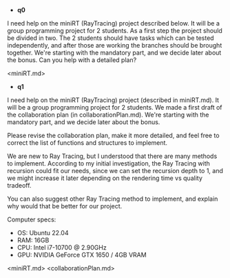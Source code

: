 - **q0**

I need help on the miniRT (RayTracing) project described below.
It will be a group programming project for 2 students.
As a first step the project should be divided in two. The 2 students should have tasks which can be tested independently, and after those are working the branches should be brought together.
We're starting with the mandatory part, and we decide later about the bonus.
Can you help with a detailed plan?

<miniRT.md>



- **q1**

I need help on the miniRT (RayTracing) project (described in miniRT.md).
It will be a group programming project for 2 students. We made a first draft of the collaboration plan (in collaborationPlan.md).
We're starting with the mandatory part, and we decide later about the bonus.

Please revise the collaboration plan, make it more detailed, and feel free to correct the list of functions and structures to implement. 

We are new to Ray Tracing, but I understood that there are many methods to implement. According to my initial investigation, the Ray Tracing with recursion could fit our needs, since we can set the recursion depth to 1, and we might increase it later depending on the rendering time vs quality tradeoff.

You can also suggest other Ray Tracing method to implement, and explain why would that be better for our project.

Computer specs:
- OS: Ubuntu 22.04
- RAM: 16GB
- CPU: Intel i7-10700 @ 2.90GHz
- GPU: NVIDIA GeForce GTX 1650 / 4GB VRAM

<miniRT.md>
<collaborationPlan.md>